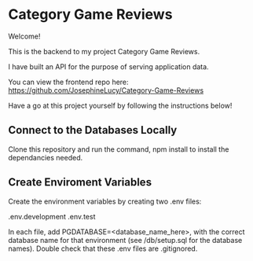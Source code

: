 # Category Game Reviews

Welcome!

This is the backend to my project Category Game Reviews.

I have built an API for the purpose of serving application data.

You can view the frontend repo here: https://github.com/JosephineLucy/Category-Game-Reviews

Have a go at this project yourself by following the instructions below!

## Connect to the Databases Locally

Clone this repository and run the command, npm install to install the dependancies needed.

## Create Enviroment Variables

Create the environment variables by creating two .env files:

.env.development
.env.test

In each file, add PGDATABASE=<database_name_here>, with the correct database name for that environment (see /db/setup.sql for the database names). Double check that these .env files are .gitignored.
